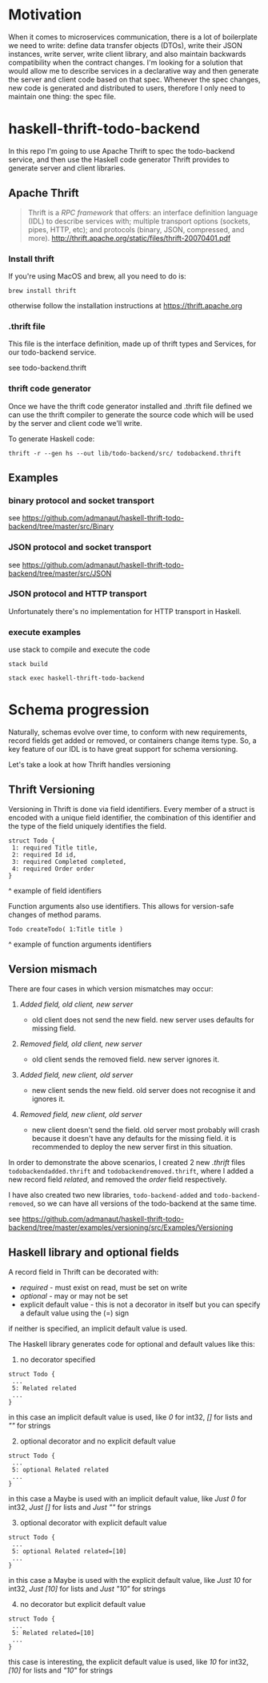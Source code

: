 # Motivation

When it comes to microservices communication, there is a lot of boilerplate we need to write:
define data transfer objects (DTOs), write their JSON instances, write server, write client
library, and also maintain backwards compatibility when the contract changes.
I'm looking for a solution that would allow me to describe services in a declarative way and
then generate the server and client code based on that spec. Whenever the spec changes,
new code is generated and distributed to users, therefore I only need to maintain
one thing: the spec file.

# haskell-thrift-todo-backend

In this repo I'm going to use Apache Thrift to spec the todo-backend service, and then
use the Haskell code generator Thrift provides to generate server and client libraries.

## Apache Thrift

> Thrift is a _RPC framework_ that offers: an interface definition language (IDL) to describe
> services with; multiple transport options (sockets, pipes, HTTP, etc); and protocols
> (binary, JSON, compressed, and more). http://thrift.apache.org/static/files/thrift-20070401.pdf

### Install thrift

If you're using MacOS and brew, all you need to do is:

```
brew install thrift
```

otherwise follow the installation instructions at https://thrift.apache.org

### .thrift file

This file is the interface definition, made up of thrift types and Services, for
our todo-backend service.

see todo-backend.thrift

### thrift code generator

Once we have the thrift code generator installed and .thrift file defined we can use
the thrift compiler to generate the source code which will be used by the server
and client code we'll write.

To generate Haskell code:

```
thrift -r --gen hs --out lib/todo-backend/src/ todobackend.thrift
```

## Examples

### binary protocol and socket transport

see https://github.com/admanaut/haskell-thrift-todo-backend/tree/master/src/Binary

### JSON protocol and socket transport

see https://github.com/admanaut/haskell-thrift-todo-backend/tree/master/src/JSON

### JSON protocol and HTTP transport

Unfortunately there's no implementation for HTTP transport in Haskell.

### execute examples

use stack to compile and execute the code

```
stack build
```

```
stack exec haskell-thrift-todo-backend
```

# Schema progression

Naturally, schemas evolve over time, to conform with new requirements, record fields
get added or removed, or containers change items type. So, a key feature of our IDL
is to have great support for schema versioning.

Let's take a look at how Thrift handles versioning

## Thrift Versioning

Versioning in Thrift is done via field identifiers. Every member of a struct is encoded
with a unique field identifier, the combination of this identifier and the type of the
field uniquely identifies the field.

```
struct Todo {
 1: required Title title,
 2: required Id id,
 3: required Completed completed,
 4: required Order order
}
```

^ example of field identifiers

Function arguments also use identifiers. This allows for version-safe changes of method params.

```Todo createTodo( 1:Title title )```

^ example of function arguments identifiers

## Version mismach

There are four cases in which version mismatches may occur:

1. _Added field, old client, new server_
   - old client does not send the new field. new server uses defaults for missing field.

2. _Removed field, old client, new server_
   - old client sends the removed field. new server ignores it.

3. _Added field, new client, old server_
   - new client sends the new field. old server does not recognise it and ignores it.

4. _Removed field, new client, old server_
   - new client doesn't send the field. old server most probably will crash
   because it doesn't have any defaults for the missing field.
   it is recommended to deploy the new server first in this situation.

In order to demonstrate the above scenarios, I created 2 new _.thrift_ files
`todobackendadded.thrift` and `todobackendremoved.thrift`, where I added a new record
field _related_, and removed the _order_ field respectively.

I have also created two new libraries, `todo-backend-added` and `todo-backend-removed`, so we can
have all versions of the todo-backend at the same time.

see https://github.com/admanaut/haskell-thrift-todo-backend/tree/master/examples/versioning/src/Examples/Versioning

## Haskell library and optional fields

A record field in Thrift can be decorated with:

* _required_ - must exist on read, must be set on write
* _optional_ - may or may not be set
* explicit default value - this is not a decorator in itself but you can specify a default value using the (=) sign

if neither is specified, an implicit default value is used.

The Haskell library generates code for optional and default values like this:

1) no decorator specified

```
struct Todo {
 ...
 5: Related related
 ...
}
```

in this case an implicit default value is used,
like _0_ for int32, _[]_ for lists and _""_ for strings

2) optional decorator and no explicit default value

```
struct Todo {
 ...
 5: optional Related related
 ...
}
```

in this case a Maybe is used with an implicit default value,
like _Just 0_ for int32, _Just []_ for lists and _Just ""_ for strings

3) optional decorator with explicit default value

```
struct Todo {
 ...
 5: optional Related related=[10]
 ...
}
```

in this case a Maybe is used with the explicit default value,
like _Just 10_ for int32, _Just [10]_ for lists and _Just "10"_ for strings

4) no decorator but explicit default value

```
struct Todo {
 ...
 5: Related related=[10]
 ...
}
```

this case is interesting, the explicit default value is used,
like _10_ for int32, _[10]_ for lists and _"10"_ for strings
